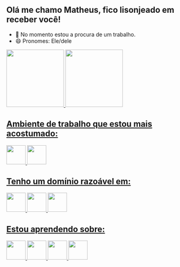 ## Olá me chamo Matheus, fico lisonjeado em receber você!

- 🔭 No momento estou a procura de um trabalho.
- 😄 Pronomes: Ele/dele

<div>
 <a href="https://github.com/matheusreverb?tab=repositories">
 <img height="150em" src="https://github-readme-stats.vercel.app/api?username=matheusreverb&show_icons=true&theme=dark&include_all_commits=true&count_private=true"/>
 <img height="150em" src="https://github-readme-stats.vercel.app/api/top-langs/?username=matheusreverb&layout=compact&langs-count=16&theme=dark"/>
</div>

<div> 
  <h2>Ambiente de trabalho que estou mais acostumado:</h2>
  <img height="50em" src="https://cdn.jsdelivr.net/gh/devicons/devicon/icons/windows8/windows8-original.svg" />
  <img height="50em" src="https://cdn.jsdelivr.net/gh/devicons/devicon/icons/vscode/vscode-original.svg" />
</div>
<div> 
  <h2>Tenho um domínio razoável em:</h2>
  <img height="50em" src="https://cdn.jsdelivr.net/gh/devicons/devicon/icons/html5/html5-original.svg" />
  <img height="50em" src="https://cdn.jsdelivr.net/gh/devicons/devicon/icons/css3/css3-original.svg" />
  <img height="50em" src="https://cdn.jsdelivr.net/gh/devicons/devicon/icons/javascript/javascript-original.svg" />
</div>
<div>
  <h2>Estou aprendendo sobre:</h2>
  <img height="50em"src="https://cdn.jsdelivr.net/gh/devicons/devicon/icons/nodejs/nodejs-original.svg" />
  <img height="50em" src="https://cdn.jsdelivr.net/gh/devicons/devicon/icons/react/react-original.svg" />
  <img height="50em" src="https://cdn.jsdelivr.net/gh/devicons/devicon/icons/electron/electron-original.svg" />
  <img height="50em" src="https://cdn.jsdelivr.net/gh/devicons/devicon/icons/postgresql/postgresql-original.svg" />
</div>
